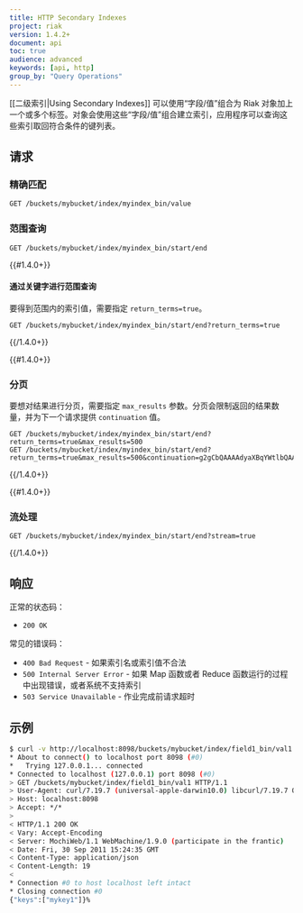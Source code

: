 ```yaml
---
title: HTTP Secondary Indexes
project: riak
version: 1.4.2+
document: api
toc: true
audience: advanced
keywords: [api, http]
group_by: "Query Operations"
---
```


[[二级索引|Using Secondary Indexes]] 可以使用“字段/值”组合为 Riak 对象加上一个或多个标签。对象会使用这些“字段/值”组合建立索引，应用程序可以查询这些索引取回符合条件的键列表。

## 请求

### 精确匹配

```bash
GET /buckets/mybucket/index/myindex_bin/value
```

### 范围查询

```
GET /buckets/mybucket/index/myindex_bin/start/end
```

{{#1.4.0+}}
#### 通过关键字进行范围查询

要得到范围内的索引值，需要指定 `return_terms=true`。

```
GET /buckets/mybucket/index/myindex_bin/start/end?return_terms=true
```
{{/1.4.0+}}


{{#1.4.0+}}
### 分页

要想对结果进行分页，需要指定 `max_results` 参数。分页会限制返回的结果数量，并为下一个请求提供 `continuation` 值。

```
GET /buckets/mybucket/index/myindex_bin/start/end?return_terms=true&max_results=500
GET /buckets/mybucket/index/myindex_bin/start/end?return_terms=true&max_results=500&continuation=g2gCbQAAAAdyaXBqYWtlbQAAABIzNDkyMjA2ODcwNTcxMjk0NzM=
```
{{/1.4.0+}}


{{#1.4.0+}}
### 流处理
```
GET /buckets/mybucket/index/myindex_bin/start/end?stream=true
```
{{/1.4.0+}}

## 响应

正常的状态码：

+ `200 OK`

常见的错误码：

+ `400 Bad Request` - 如果索引名或索引值不合法
+ `500 Internal Server Error` - 如果 Map 函数或者 Reduce 函数运行的过程中出现错误，或者系统不支持索引
+ `503 Service Unavailable` - 作业完成前请求超时

## 示例

```bash
$ curl -v http://localhost:8098/buckets/mybucket/index/field1_bin/val1
* About to connect() to localhost port 8098 (#0)
*   Trying 127.0.0.1... connected
* Connected to localhost (127.0.0.1) port 8098 (#0)
> GET /buckets/mybucket/index/field1_bin/val1 HTTP/1.1
> User-Agent: curl/7.19.7 (universal-apple-darwin10.0) libcurl/7.19.7 OpenSSL/0.9.8r zlib/1.2.3
> Host: localhost:8098
> Accept: */*
>
< HTTP/1.1 200 OK
< Vary: Accept-Encoding
< Server: MochiWeb/1.1 WebMachine/1.9.0 (participate in the frantic)
< Date: Fri, 30 Sep 2011 15:24:35 GMT
< Content-Type: application/json
< Content-Length: 19
<
* Connection #0 to host localhost left intact
* Closing connection #0
{"keys":["mykey1"]}%
```
